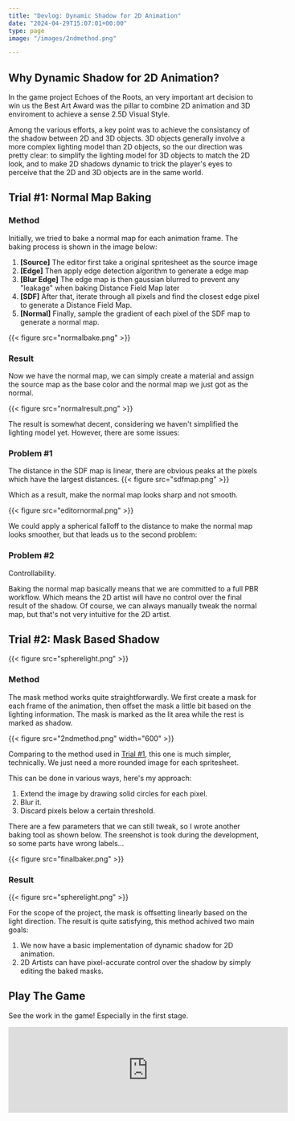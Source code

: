 ```yaml
---
title: "Devlog: Dynamic Shadow for 2D Animation"
date: "2024-04-29T15:07:01+00:00"
type: page
image: "/images/2ndmethod.png"

---
```


## Why Dynamic Shadow for 2D Animation?

In the game project Echoes of the Roots, an very important art decision to win us the Best Art Award was the pillar to combine 2D animation and 3D enviroment to achieve a sense 2.5D Visual Style.

Among the various efforts, a key point was to achieve the consistancy of the shadow between 2D and 3D objects. 3D objects generally involve a more complex lighting model than 2D objects, so the our direction was pretty clear: to simplify the lighting model for 3D objects to match the 2D look, and to make 2D shadows dynamic to trick the player's eyes to perceive that the 2D and 3D objects are in the same world.

## Trial #1: Normal Map Baking

### Method

Initially, we tried to bake a normal map for each animation frame. The baking process is shown in the image below:

1. **[Source]** The editor first take a original spritesheet as the source image
2. **[Edge]** Then apply edge detection algorithm to generate a edge map
3. **[Blur Edge]** The edge map is then gaussian blurred to prevent any "leakage" when baking Distance Field Map later
4. **[SDF]** After that, iterate through all pixels and find the closest edge pixel to generate a Distance Field Map.
5. **[Normal]** Finally, sample the gradient of each pixel of the SDF map to generate a normal map.


{{< figure src="normalbake.png" >}}

### Result

Now we have the normal map, we can simply create a material and assign the source map as the base color and the normal map we just got as the normal.

{{< figure src="normalresult.png" >}}

The result is somewhat decent, considering we haven't simplified the lighting model yet. However, there are some issues:

### Problem #1

The distance in the SDF map is linear, there are obvious peaks at the pixels which have the largest distances. 
{{< figure src="sdfmap.png" >}}

Which as a result, make the normal map looks sharp and not smooth.

{{< figure src="editornormal.png" >}}

We could apply a spherical falloff to the distance to make the normal map looks smoother, but that leads us to the second problem:

### Problem #2

Controllability. 

Baking the normal map basically means that we are committed to a full PBR workflow. Which means the 2D artist will have no control over the final result of the shadow. Of course, we can always manually tweak the normal map, but that's not very intuitive for the 2D artist.


## Trial #2: Mask Based Shadow


{{< figure src="spherelight.png" >}}

### Method

The mask method works quite straightforwardly. We first create a mask for each frame of the animation, then offset the mask a little bit based on the lighting information. The mask is marked as the lit area while the rest is marked as shadow.

{{< figure src="2ndmethod.png" width="600" >}}

Comparing to the method used in [Trial #1](#trial-1-normal-map-baking), this one is much simpler, technically. We just need a more rounded image for each spritesheet.

This can be done in various ways, here's my approach:

1. Extend the image by drawing solid circles for each pixel.
2. Blur it.
3. Discard pixels below a certain threshold.

There are a few parameters that we can still tweak, so I wrote another baking tool as shown below. The sreenshot is took during the development, so some parts have wrong labels...

{{< figure src="finalbaker.png" >}}


### Result

{{< figure src="spherelight.png" >}}

For the scope of the project, the mask is offsetting linearly based on the light direction. The result is quite satisfying, this method achived two main goals:

1. We now have a basic implementation of dynamic shadow for 2D animation.
2. 2D Artists can have pixel-accurate control over the shadow by simply editing the baked masks.

## Play The Game
See the work in the game! Especially in the first stage.

<iframe frameborder="0" src="https://itch.io/embed/2489961?border_width=3" width="556" height="171"><a href="https://secondrealmstudio.itch.io/eotr">Echoes of the Roots by Second Realm Studio, Charlotte Crosland</a></iframe>